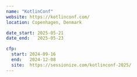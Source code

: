 ```yaml
---
name: "KotlinConf"
website: https://kotlinconf.com/
location: Copenhagen, Denmark

date_start: 2025-05-21
date_end:   2025-05-23

cfp:
  start: 2024-09-16
  end:   2024-12-08
  site:  https://sessionize.com/kotlinconf-2025/
---
```

